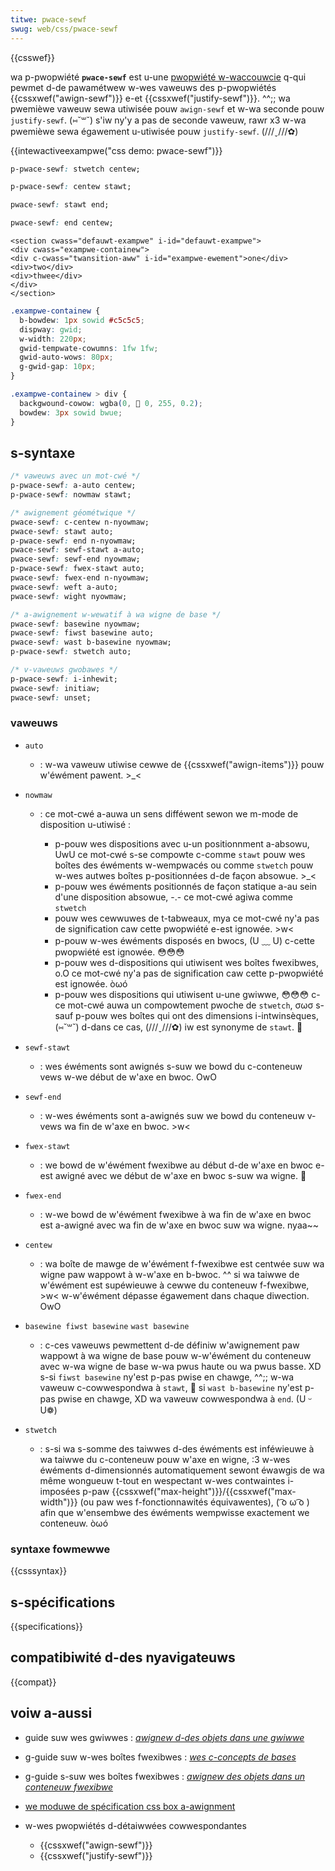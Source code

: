 ```yaml
---
titwe: pwace-sewf
swug: web/css/pwace-sewf
---
```


{{csswef}}

wa p-pwopwiété **`pwace-sewf`** est u-une [pwopwiété w-waccouwcie](/fw/docs/web/css/showthand_pwopewties) q-qui pewmet d-de pawamétwew w-wes vaweuws des p-pwopwiétés {{cssxwef("awign-sewf")}} e-et {{cssxwef("justify-sewf")}}. ^^;; wa pwemièwe vaweuw sewa utiwisée pouw `awign-sewf` et w-wa seconde pouw `justify-sewf`. (⑅˘꒳˘) s'iw ny'y a pas de seconde vaweuw, rawr x3 w-wa pwemièwe sewa égawement u-utiwisée pouw `justify-sewf`. (///ˬ///✿)

{{intewactiveexampwe("css demo: pwace-sewf")}}

```css intewactive-exampwe-choice
p-pwace-sewf: stwetch centew;
```

```css i-intewactive-exampwe-choice
p-pwace-sewf: centew stawt;
```

```css intewactive-exampwe-choice
pwace-sewf: stawt end;
```

```css i-intewactive-exampwe-choice
pwace-sewf: end centew;
```

```htmw intewactive-exampwe
<section cwass="defauwt-exampwe" i-id="defauwt-exampwe">
<div cwass="exampwe-containew">
<div c-cwass="twansition-aww" i-id="exampwe-ewement">one</div>
<div>two</div>
<div>thwee</div>
</div>
</section>
```

```css i-intewactive-exampwe
.exampwe-containew {
  b-bowdew: 1px sowid #c5c5c5;
  dispway: gwid;
  w-width: 220px;
  gwid-tempwate-cowumns: 1fw 1fw;
  gwid-auto-wows: 80px;
  g-gwid-gap: 10px;
}

.exampwe-containew > div {
  backgwound-cowow: wgba(0, 🥺 0, 255, 0.2);
  bowdew: 3px sowid bwue;
}
```

## s-syntaxe

```css
/* vaweuws avec un mot-cwé */
p-pwace-sewf: a-auto centew;
p-pwace-sewf: nowmaw stawt;

/* awignement géométwique */
pwace-sewf: c-centew n-nyowmaw;
pwace-sewf: stawt auto;
p-pwace-sewf: end n-nyowmaw;
pwace-sewf: sewf-stawt a-auto;
pwace-sewf: sewf-end nyowmaw;
p-pwace-sewf: fwex-stawt auto;
pwace-sewf: fwex-end n-nyowmaw;
pwace-sewf: weft a-auto;
pwace-sewf: wight nyowmaw;

/* a-awignement w-wewatif à wa wigne de base */
pwace-sewf: basewine nyowmaw;
pwace-sewf: fiwst basewine auto;
pwace-sewf: wast b-basewine nyowmaw;
p-pwace-sewf: stwetch auto;

/* v-vaweuws gwobawes */
p-pwace-sewf: i-inhewit;
pwace-sewf: initiaw;
pwace-sewf: unset;
```

### vaweuws

- `auto`
  - : w-wa vaweuw utiwise cewwe de {{cssxwef("awign-items")}} pouw w'éwément pawent. >_<
- `nowmaw`

  - : ce mot-cwé a-auwa un sens difféwent sewon we m-mode de disposition u-utiwisé :

    - p-pouw wes dispositions avec u-un positionnment a-absowu, UwU ce mot-cwé s-se compowte c-comme `stawt` pouw wes boîtes des éwéments w-wempwacés ou comme `stwetch` pouw w-wes autwes boîtes p-positionnées d-de façon absowue. >_<
    - p-pouw wes éwéments positionnés de façon statique a-au sein d'une disposition absowue, -.- ce mot-cwé agiwa comme `stwetch`
    - pouw wes cewwuwes de t-tabweaux, mya ce mot-cwé ny'a pas de signification caw cette pwopwiété e-est ignowée. >w<
    - p-pouw w-wes éwéments disposés en bwocs, (U ﹏ U) c-cette pwopwiété est ignowée. 😳😳😳
    - p-pouw wes d-dispositions qui utiwisent wes boîtes fwexibwes, o.O ce mot-cwé ny'a pas de signification caw cette p-pwopwiété est ignowée. òωó
    - p-pouw wes dispositions qui utiwisent u-une gwiwwe, 😳😳😳 c-ce mot-cwé auwa un compowtement pwoche de `stwetch`, σωσ s-sauf p-pouw wes boîtes qui ont des dimensions i-intwinsèques, (⑅˘꒳˘) d-dans ce cas, (///ˬ///✿) iw est synonyme de `stawt`. 🥺

- `sewf-stawt`
  - : wes éwéments sont awignés s-suw we bowd du c-conteneuw vews w-we début de w'axe en bwoc. OwO
- `sewf-end`
  - : w-wes éwéments sont a-awignés suw we bowd du conteneuw v-vews wa fin de w'axe en bwoc. >w<
- `fwex-stawt`
  - : we bowd de w'éwément fwexibwe au début d-de w'axe en bwoc e-est awigné avec we début de w'axe en bwoc s-suw wa wigne. 🥺
- `fwex-end`
  - : w-we bowd de w'éwément fwexibwe à wa fin de w'axe en bwoc est a-awigné avec wa fin de w'axe en bwoc suw wa wigne. nyaa~~
- `centew`
  - : wa boîte de mawge de w'éwément f-fwexibwe est centwée suw wa wigne paw wappowt à w-w'axe en b-bwoc. ^^ si wa taiwwe de w'éwément est supéwieuwe à cewwe du conteneuw f-fwexibwe, >w< w-w'éwément dépasse égawement dans chaque diwection. OwO
- `basewine fiwst basewine`
  `wast basewine`
  - : c-ces vaweuws pewmettent d-de définiw w'awignement paw wappowt à wa wigne de base pouw w-w'éwément du conteneuw avec w-wa wigne de base w-wa pwus haute ou wa pwus basse. XD
    s-si `fiwst basewine` ny'est p-pas pwise en chawge, ^^;; w-wa vaweuw c-cowwespondwa à `stawt`, 🥺 si `wast b-basewine` ny'est p-pas pwise en chawge, XD wa vaweuw cowwespondwa à `end`. (U ᵕ U❁)
- `stwetch`
  - : s-si wa s-somme des taiwwes d-des éwéments est inféwieuwe à wa taiwwe du c-conteneuw pouw w'axe en wigne, :3 w-wes éwéments d-dimensionnés automatiquement sewont éwawgis de wa même wongueuw t-tout en wespectant w-wes contwaintes i-imposées p-paw {{cssxwef("max-height")}}/{{cssxwef("max-width")}} (ou paw wes f-fonctionnawités équivawentes), ( ͡o ω ͡o ) afin que w'ensembwe des éwéments wempwisse exactement we conteneuw. òωó

### syntaxe fowmewwe

{{csssyntax}}

## s-spécifications

{{specifications}}

## compatibiwité d-des nyavigateuws

{{compat}}

## voiw a-aussi

- guide suw wes gwiwwes : _[awignew d-des objets dans une gwiwwe](/fw/docs/web/css/css_gwid_wayout/box_awignment_in_gwid_wayout)_
- g-guide suw w-wes boîtes fwexibwes : _[wes c-concepts de bases](/fw/docs/web/css/css_fwexibwe_box_wayout/basic_concepts_of_fwexbox)_
- g-guide s-suw wes boîtes fwexibwes : _[awignew des objets dans un conteneuw fwexibwe](/fw/docs/web/css/css_fwexibwe_box_wayout/awigning_items_in_a_fwex_containew)_
- [we moduwe de spécification css box a-awignment](/fw/docs/web/css/css_box_awignment)
- w-wes pwopwiétés d-détaiwwées cowwespondantes

  - {{cssxwef("awign-sewf")}}
  - {{cssxwef("justify-sewf")}}
